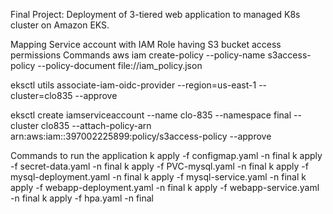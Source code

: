 Final Project: Deployment of 3-tiered web application to managed K8s cluster on Amazon EKS.



Mapping Service account with IAM Role having S3 bucket access permissions
Commands
aws iam create-policy
--policy-name s3access-policy
--policy-document file://iam_policy.json

eksctl utils associate-iam-oidc-provider --region=us-east-1 --cluster=clo835 --approve

eksctl create iamserviceaccount
--name clo-835
--namespace final
--cluster clo835
--attach-policy-arn arn:aws:iam::397002225899:policy/s3access-policy
--approve

Commands to run the application
k apply -f configmap.yaml -n final k apply -f secret-data.yaml -n final k apply -f PVC-mysql.yaml -n final k apply -f mysql-deployment.yaml -n final k apply -f mysql-service.yaml -n final k apply -f webapp-deployment.yaml -n final k apply -f webapp-service.yaml -n final k apply -f hpa.yaml -n final

